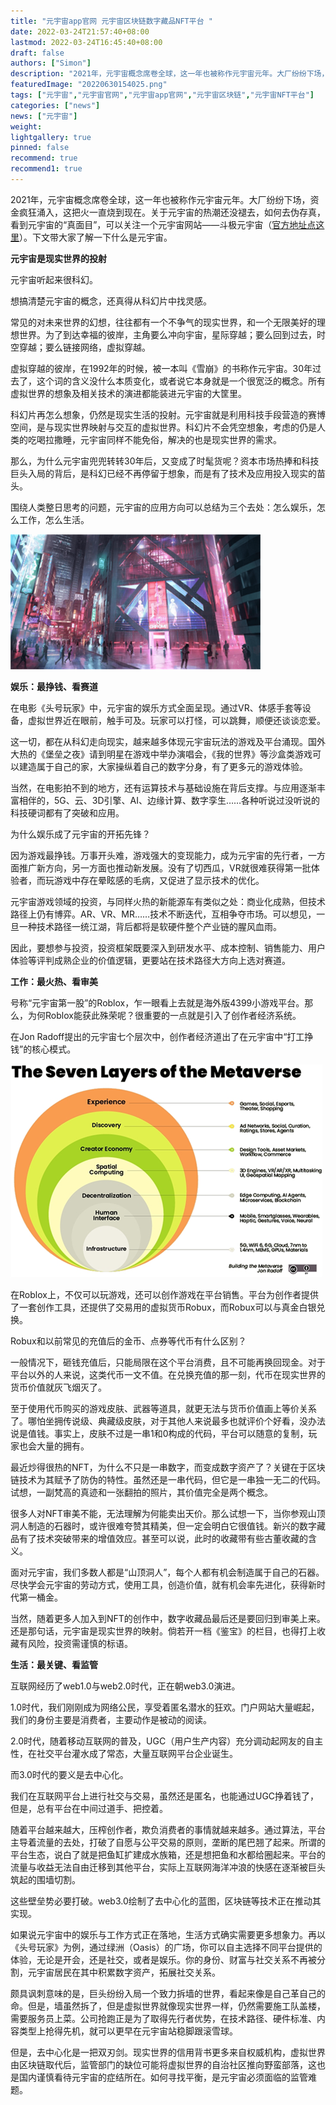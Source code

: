```yaml
---
title: "元宇宙app官网 元宇宙区块链数字藏品NFT平台 "
date: 2022-03-24T21:57:40+08:00
lastmod: 2022-03-24T16:45:40+08:00
draft: false
authors: ["Simon"]
description: "2021年，元宇宙概念席卷全球，这一年也被称作元宇宙元年。大厂纷纷下场，资金疯狂涌入，这把火一直烧到现在。"
featuredImage: "20220630154025.png"
tags: ["元宇宙","元宇宙官网","元宇宙app官网","元宇宙区块链","元宇宙NFT平台"]
categories: ["news"]
news: ["元宇宙"]
weight: 
lightgallery: true
pinned: false
recommend: true
recommend1: true
---
```

2021年，元宇宙概念席卷全球，这一年也被称作元宇宙元年。大厂纷纷下场，资金疯狂涌入，这把火一直烧到现在。关于元宇宙的热潮还没褪去，如何去伪存真，看到元宇宙的“真面目”，可以关注一个元宇宙网站——斗极元宇宙（[官方地址点这里](https://demo.metabd.io/)）。下文带大家了解一下什么是元宇宙。

**元宇宙是现实世界的投射**

元宇宙听起来很科幻。

想搞清楚元宇宙的概念，还真得从科幻片中找灵感。

常见的对未来世界的幻想，往往都有一个不争气的现实世界，和一个无限美好的理想世界。为了到达幸福的彼岸，主角要么冲向宇宙，星际穿越；要么回到过去，时空穿越；要么链接网络，虚拟穿越。

虚拟穿越的彼岸，在1992年的时候，被一本叫《雪崩》的书称作元宇宙。30年过去了，这个词的含义没什么本质变化，或者说它本身就是一个很宽泛的概念。所有虚拟世界的想象及相关技术的演进都能装进元宇宙的大筐里。

科幻片再怎么想象，仍然是现实生活的投射。元宇宙就是利用科技手段营造的赛博空间，是与现实世界映射与交互的虚拟世界。科幻片不会凭空想象，考虑的仍是人类的吃喝拉撒睡，元宇宙同样不能免俗，解决的也是现实世界的需求。

那么，为什么元宇宙兜兜转转30年后，又变成了时髦货呢？资本市场热捧和科技巨头入局的背后，是科幻已经不再停留于想象，而是有了技术及应用投入现实的苗头。

围绕人类整日思考的问题，元宇宙的应用方向可以总结为三个去处：怎么娱乐，怎么工作，怎么生活。

![配图一](20220630154025.png)

**娱乐：最挣钱、看赛道**

在电影《头号玩家》中，元宇宙的娱乐方式全面呈现。通过VR、体感手套等设备，虚拟世界近在眼前，触手可及。玩家可以打怪，可以跳舞，顺便还谈谈恋爱。

这一切，都在从科幻走向现实，越来越多体现元宇宙玩法的游戏及平台涌现。国外大热的《堡垒之夜》请到明星在游戏中举办演唱会，《我的世界》等沙盒类游戏可以建造属于自己的家，大家操纵着自己的数字分身，有了更多元的游戏体验。

当然，在电影拍不到的地方，还有运算技术与基础设施在背后支撑。与应用逐渐丰富相伴的，5G、云、3D引擎、AI、边缘计算、数字孪生……各种听说过没听说的科技硬词都有了突破和应用。

为什么娱乐成了元宇宙的开拓先锋？

因为游戏最挣钱。万事开头难，游戏强大的变现能力，成为元宇宙的先行者，一方面推广新方向，另一方面也推动新发展。没有了切西瓜，VR就很难获得第一批体验者，而玩游戏中存在晕眩感的毛病，又促进了显示技术的优化。

元宇宙游戏领域的投资，与同样火热的新能源车有类似之处：商业化成熟，但技术路径上仍有博弈。AR、VR、MR……技术不断迭代，互相争夺市场。可以想见，一旦一种技术路径一统江湖，背后都将是软硬件整个产业链的腥风血雨。

因此，要想参与投资，投资框架既要深入到研发水平、成本控制、销售能力、用户体验等评判成熟企业的价值逻辑，更要站在技术路径大方向上选对赛道。

**工作：最火热、看审美**

号称“元宇宙第一股”的Roblox，乍一眼看上去就是海外版4399小游戏平台。那么，为何Roblox能获此殊荣呢？很重要的一点就是引入了创作者经济系统。

在Jon Radoff提出的元宇宙七个层次中，创作者经济道出了在元宇宙中“打工挣钱”的核心模式。

![配图一](W020220627765175299664.png)

在Roblox上，不仅可以玩游戏，还可以创作游戏在平台销售。平台为创作者提供了一套创作工具，还提供了交易用的虚拟货币Robux，而Robux可以与真金白银兑换。

Robux和以前常见的充值后的金币、点券等代币有什么区别？

一般情况下，砸钱充值后，只能局限在这个平台消费，且不可能再换回现金。对于平台以外的人来说，这类代币一文不值。在兑换充值的那一刻，代币在现实世界的货币价值就灰飞烟灭了。

至于使用代币购买的游戏皮肤、武器等道具，就更无法与货币价值画上等价关系了。哪怕坐拥传说级、典藏级皮肤，对于其他人来说最多也就评价个好看，没办法说是值钱。事实上，皮肤不过是一串1和0构成的代码，平台可以随意的复制，玩家也会大量的拥有。

最近炒得很热的NFT，为什么不只是一串数字，而变成数字资产了？关键在于区块链技术为其赋予了防伪的特性。虽然还是一串代码，但它是一串独一无二的代码。试想，一副梵高的真迹和一张翻拍的照片，其价值完全是两个概念。

很多人对NFT审美不能，无法理解为何能卖出天价。那么试想一下，当你参观山顶洞人制造的石器时，或许很难夸赞其精美，但一定会明白它很值钱。新兴的数字藏品有了技术突破带来的增值效应。甚至可以说，此时的收藏带有些古董收藏的含义。

面对元宇宙，我们多数人都是“山顶洞人”，每个人都有机会制造属于自己的石器。尽快学会元宇宙的劳动方式，使用工具，创造价值，就有机会率先进化，获得新时代第一桶金。

当然，随着更多人加入到NFT的创作中，数字收藏品最后还是要回归到审美上来。还是那句话，元宇宙是现实世界的映射。倘若开一档《鉴宝》的栏目，也得打上收藏有风险，投资需谨慎的标语。

**生活：最关键、看监管**

互联网经历了web1.0与web2.0时代，正在朝web3.0演进。

1.0时代，我们刚刚成为网络公民，享受着匿名潜水的狂欢。门户网站大量崛起，我们的身份主要是消费者，主要动作是被动的阅读。

2.0时代，随着移动互联网的普及，UGC（用户生产内容）充分调动起网友的自主性，在社交平台灌水成了常态，大量互联网平台企业诞生。

而3.0时代的要义是去中心化。

我们在互联网平台上进行社交与交易，虽然还是匿名，也能通过UGC挣着钱了，但是，总有平台在中间过道手、把控着。

随着平台越来越大，压榨创作者，欺负消费者的事情就越来越多。通过算法，平台主导着流量的去处，打破了自愿与公平交易的原则，垄断的尾巴翘了起来。所谓的平台生态，说白了就是把鱼缸扩建成水族箱，还是想把鱼和水都给圈起来。平台的流量与收益无法自由迁移到其他平台，实际上互联网海洋冲浪的快感在逐渐被巨头筑起的围墙切割。

这些壁垒势必要打破。web3.0绘制了去中心化的蓝图，区块链等技术正在推动其实现。

如果说元宇宙中的娱乐与工作方式正在落地，生活方式确实需要更多想象力。再以《头号玩家》为例，通过绿洲（Oasis）的广场，你可以自主选择不同平台提供的体验，无论是开会，还是社交，或者是娱乐。你的身份、财富与社交关系不再被分割，元宇宙居民在其中积累数字资产，拓展社交关系。

颇具讽刺意味的是，巨头纷纷入局一个致力拆墙的世界，看起来像是自己革自己的命。但是，墙虽然拆了，但是虚拟世界就像现实世界一样，仍然需要施工队盖楼，需要服务员上菜。公司抢跑正是为了取得先行者优势，在技术路径、硬件标准、内容类型上抢得先机，就可以更早在元宇宙站稳脚跟滚雪球。

但是，去中心化是一把双刃剑。现实世界的信用背书更多来自权威机构，虚拟世界由区块链取代后，监管部门的缺位可能将虚拟世界的自治社区推向野蛮部落，这也是国内谨慎看待元宇宙的症结所在。如何寻找平衡，是元宇宙必须面临的监管难题。